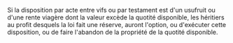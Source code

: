   
 Si la disposition par acte entre vifs ou par testament est d'un usufruit ou d'une rente viagère dont la valeur excède la quotité disponible, les héritiers au profit desquels la loi fait une réserve, auront l'option, ou d'exécuter cette disposition, ou de faire l'abandon de la propriété de la quotité disponible.  

  
